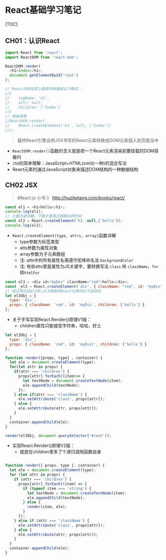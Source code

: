 # React基础学习笔记

[TOC]

## CH01：认识React

```js
import React from 'react';
import ReactDOM from 'react-dom';

ReactDOM.render(
  <h1>Index</h1>,
  document.getElementById('root')
);

// React内核会把上面语句转换成以下格式：
//{
//    tagName: 'h1',
//    attr: null,
//    children: ['Index']
//}
// 两者相等
//ReactDOM.render(
//    React.createElement('h1', null, ['Index'])
//);
```

> 最终React引擎会把JSX书写的React元素转换成DOM元素插入到页面当中

- `ReactDOM.render()`函数的含义就是把一个React元素渲染到要挂载的DOM容器内
- `JSX`的简单理解：JavaSctipt+HTML(xmlの一种)的混合写法
- React元素时通过JavaScript对象来描述DOM结构的一种数据结构

## CH02 JSX

> 《React.js 小书
》  http://huziketang.com/books/react/

```js
const el1 = <h1>hello</h1>;
console.log(el1);
// 上面为语法糖，下面才是真正转换后的代码
const el2 = React.createElement('h1',null,['hello']);
console.log(el2);
```

- `React.createElement(type, attrs, array)`函数详解
  - type参数为标签类型
  - atts参数为属性对象
  - array参数为子元素数组
  - 注: atts中的所有属性名需遵守驼峰命名法 `backgroundColor`
  - 注: 有些atts里是属性为JS关键字，要转换写法 `class` 转 `className`，`for`转`htmlFor`

```js
const el3 = <div id="myDiv" className="red">hello</div>;
const _el3 = React.createElement('div', { className: "red", id: "myDiv" }, ['hello']);
// 经过简化后el3和_el3转换的React元素时以下这样的
let el3Obj = {
  type: 'div',
  props: { className: 'red', id: 'myDiv', childrem: ['hello'] }
};
```

- 关于手写实现React.Render()原理V1版：
  - children属性只能接受字符串，哈哈，好土

```js
let el3Obj = {
  type: 'div',
  props: { className: 'red', id: 'myDiv1', children: ['hello'] }
};

function render({props, type} , container) {
  let ele = document.createElement(type);
  for(let attr in props) {
    if(attr === 'children') {
      props[attr].forEach((item)=> {
        let textNode = document.createTextNode(item);
        ele.appendChild(textNode);
      });
    } else if(attr === 'className') {
      ele.setAttribute('class', props[attr]);
    } else {
      ele.setAttribute(attr, props[attr]);
    }
  }
  container.appendChild(ele);
}

render(el3Obj, document.querySelector('#root'));
```

- 实现React.Render()原理V2版：
  - 就是在children里多了个递归调用函数自身

```js

function render({ props, type }, container) {
  let ele = document.createElement(type);
  for (let attr in props) {
    if (attr === 'children') {
      props[attr].forEach((item) => {
        if (typeof item === 'string') {
          let textNode = document.createTextNode(item);
          ele.appendChild(textNode);
        } else {
          render(item, ele);
        }
      });
    } else if (attr === 'className') {
      ele.setAttribute('class', props[attr]);
    } else {
      ele.setAttribute(attr, props[attr]);
    }
  }
  container.appendChild(ele);
}
```